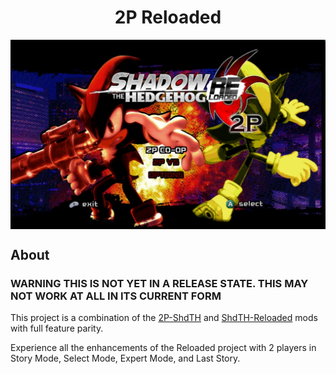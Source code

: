 <div align="center"><h1>2P Reloaded</h1>
<img src="https://raw.githubusercontent.com/ShadowTheHedgehogHacking/2P-Reloaded/main/workspace/res/title_screen.jpg" align="center" />
</div>


## About

### WARNING THIS IS NOT YET IN A RELEASE STATE. THIS MAY NOT WORK AT ALL IN ITS CURRENT FORM

This project is a combination of the [2P-ShdTH](https://github.com/ShadowTheHedgehogHacking/2P-ShdTH) and [ShdTH-Reloaded](https://github.com/ShadowTheHedgehogHacking/ShdTH-Reloaded) mods with full feature parity.


Experience all the enhancements of the Reloaded project with 2 players in Story Mode, Select Mode, Expert Mode, and Last Story.
